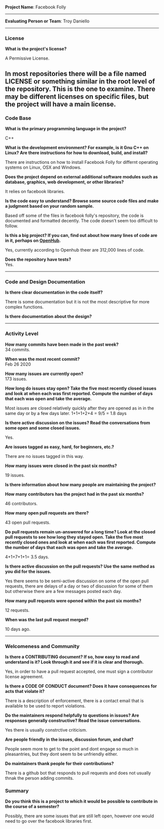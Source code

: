 **Project Name**:
Facebook Folly

---

**Evaluating Person or Team**:
Troy Daniello

---


### License

__What is the project's license?__

  A Permissive License.

In most repositories there will be a file named LICENSE or something similar in
the root level of the repository. This is the one to examine. There may be
different licenses on specific files, but the project will have a main license.
<br>
---

### Code Base


__What is the primary programming language in the project?__
<br>

  C++

__What is the development environment? For example, is it Gnu C++ on Linux?
Are there instructions for how to download, build, and install?__
<br>

  There are instructions on how to install Facebook Folly for differnt operating systems 
  on Linux, OSX and Windows.

__Does the project depend on external additional software modules such as
database,  graphics, web development, or other libraries?__
<br>

  It relies on facebook libraries.

__Is the code easy to understand? Browse some source code files and make
a judgment based on your random sample.__
<br>

Based off some of the files in facebook folly's repository, the code is documented and formatted decently.
The code doesn't seem too difficult to follow.

__Is this a big project? If you can, find out about how many lines of code
are in it, perhaps on [OpenHub](https://www.openhub.net/).__
<br>

Yes, currently according to Openhub theer are 312,000 lines of code.

__Does the repository have tests?__
<br>
Yes. 

---

### Code and Design Documentation
__Is there clear documentation in the code itself?__
<br>

There is some documentation but it is not the most descriptive for more complex functions.

__Is there documentation about the design?__
<br>


---


### Activity Level


__How many commits have been made in the past week?__
<br> 34 commits.

__When was the most recent commit?__
<br> Feb 26 2020

__How many issues are currently open?__
<br> 173 issues.

__How long do issues stay open?
Take the five most recently closed issues and look at when each was first reported.
Compute the number of days that each was open and take the average.__
<br> 

Most issues are closed relatively quickly after they are opened as in in the same day or by a few days later.
1+1+1+2+4 = 9/5 = 1.8 days

__Is there active discussion on the issues?
Read the conversations from some open and some closed issues.__
<br>

Yes.

__Are issues tagged as easy, hard, for beginners, etc.?__
<br>

There are no issues tagged in this way.

__How many issues were closed in the past six months?__
<br>

19 issues.

__Is there information about how many people are maintaining the project?__
<br>



__How many contributors has the project had in the past six months?__
<br>

46 contributors.

__How many open pull requests are there?__
<br>

43 open pull requests.

__Do pull requests remain un-answered for a long time?
Look at the closed pull requests to see how long they stayed open.
Take the five most recently closed ones and look at when each was first reported.
Compute the number of days that each was open and take the average.__
<br>

4+1+7+1+1= 3.5 days.

__Is there active discussion on the pull requests?
Use the same method as you did for the issues.__
<br>

Yes there seems to be semi-active discussion on some of the open pull requests, 
there are delays of a day or two of discussion for some of them but otherwise there 
are a few messages posted each day.

__How many pull requests were opened within the past six months?__
<br>

12 requests.

__When was the last  pull request  merged?__
<br>

10 days ago.

---
### Welcomeness and Community

__Is there a CONTRIBUTING document? If so, how easy to read and understand is it?
Look through it and see if it is clear and thorough.__
<br>

Yes, in order to have a pull request accepted, one must sign a contributor license agreement.

__Is there a CODE OF CONDUCT document? Does it have consequences for acts that
violate it?__
<br>

There is a description of enforcement, there is a contact email that is available 
to be used to report violations.

__Do the maintainers respond helpfully to questions in issues?
Are responses generally constructive?
Read the issue conversations.__
<br>

Yes there is usually constrctive criticism.

__Are people friendly in the issues, discussion forum, and chat?__
<br>

People seem more to get to the point and dont engage so much in pleasantries,
but they dont seem to be unfriendly either. 

__Do maintainers thank people for their contributions?__
<br>

There is a github bot that responds to pull requests and does not usually thnak the 
person adding commits.

### Summary
__Do you think  this is a project to which it would be possible to contribute in the
course of a semester?__

Possibly, there are some issues that are still left open, however one would need to go over the facebook libraries first.
